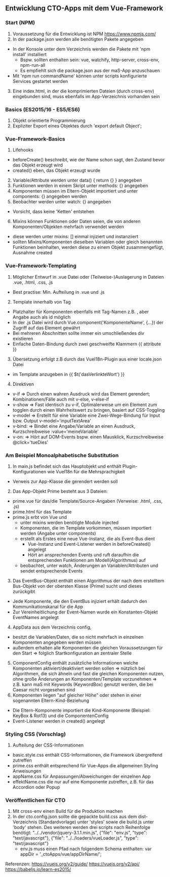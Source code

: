 ## Entwicklung CTO-Apps mit dem Vue-Framework

### Start (NPM)
1. Voraussetzung für die Entwicklung ist NPM <https://www.npmjs.com/>
2. In der package.json werden alle benötigten Pakete angegeben
  - In der Konsole unter dem Verzeichnis werden die Pakete mit 'npm install' installiert
    - Bspw. sollten enthalten sein: vue, watchify, http-server, cross-env, npm-run-all
    - Es empfiehlt sich die package.json aus der maS-App anzuschauen
  - Mit 'npm run commandName' können unter scripts konfigurierte Services gestartet werden
3. Eine index.html, in der die komprimierten Dateien (durch cross-env) eingebunden sind, muss ebenfalls im App-Verzeichnis vorhanden sein

### Basics (ES2015/16 - ES5/ES6)
1. Objekt orientierte Programmierung
2. Expliziter Export eines Objektes durch 'export default Object';

### Vue-Framework-Basics
1. Lifehooks
  - beforeCreate() beschreibt, wie der Name schon sagt, den Zustand bevor das Objekt erzeugt wird
  - created() eben, das Objekt erzeugt wurde
2. Variable/Attribute werden unter data() { return {} } angegeben
3. Funktionen werden in einem Skript unter methods: {} angegeben
4. Komponenten müssen im Eltern-Objekt importiert und unter components: {} angegeben werden
5. Beobachter werden unter watch: {} angegeben
  - Vorsicht, dass keine 'Ketten' entstehen
6. Mixins können Funktionen oder Daten seien, die von anderen Komponenten/Objekten mehrfach verwendet werden
  - diese werden unter mixins: [] einmal injiziert und instanziiert
  - sollten Mixins/Komponenten dieselben Variablen oder gleich benannten Funktionen beinhalten,
    werden diese zu einem Objekt zusammengefügt, Ausnahme created

### Vue-Framework-Templating
1. Möglicher Entwurf in .vue Datei oder (Teilweise-)Auslagerung in Dateien .vue, .html, .css, .js
  - Best practise: Min. Aufteilung in .vue und .js  
2. Template innerhalb von <template></template> Tag
  - Platzhalter für Komponenten ebenfalls mit Tag-Namen z.B. <accordion></accordion>, aber Angabe auch als id möglich
  - In der .js Datei wird durch Vue.component('KomponenteName', {...}) der Zugriff auf das Element gewährt
  - Bei mehreren Abschnitten sollte immer ein umschließendes div existieren
  - Einfache Daten-Bindung durch zwei geschweifte Klammern {{ attribute }}
3. Übersetzung erfolgt z.B durch das VueI18n-Plugin aus einer locale.json Datei
  - im Template anzugeben in {{ $t('dasVerlinkteWort') }}
4. Direktiven
  - v-if => Durch einen wahren Ausdruck wird das Element gerendert; Kombinationen/Fälle auch mit v-else, v-else-if
  - v-show => Fast identisch zu v-if, Optimalerweise um ein Element zum togglen durch einen Wahrheitswert zu bringen, basiert auf CSS-Toggling
  - v-model => Erstellt für eine Variable eine Zwei-Wege-Bindung für Input bzw. Output v-model='inputTextArea'
  - v-bind: => Bindet eine Angabe/Variable an einen Ausdruck, Kurzschreibweise :value='meineVariable'
  - v-on: => Hört auf DOM-Events bspw. einen Mausklick, Kurzschreibweise @click='tueDies'

### Am Beispiel Monoalphabetische Substitution
1. In main.js befindet sich das Hauptobjekt und enthält Plugin-Konfigurationen wie VueI18n für die Mehrsprachigkeit
  - Verweis zur App-Klasse die gerendert werden soll
2. Das App-Objekt Prime besteht aus 3 Dateien:
  - prime.vue für das/die Template/Source-Angaben (Verweise: .html, .css, .js)
  - prime.html für das Template
  - prime.js erbt von Vue und
    - unter mixins werden benötigte Module injected
    - Komponenten, die im Template vorkommen, müssen importiert werden (Angabe unter components)
    - erstellt als Erstes eine neue Vue-Instanz, die als Event-Bus dient
      - Vue-Instanz und Event-Listener werden in beforeCreated() angelegt
      - Hört an ansprechenden Events und ruft daraufhin die entsprechenden Funktionen am Modell(Algorithmus) auf
    - beobachtet, unter watch, Änderungen an Variablen/Attributen und sendet entsprechende Events
3. Das EventBus-Objekt enthält einen Algorithmus der nach dem erstelltem Bus-Objekt von der obersten Klasse (Prime) sucht
    und dieses zurückgibt
  - Jede Komponente, die den EventBus injiziert erhält dadurch den Kommunikationskanal für die App
  - Zur Vereinheitlichung der Event-Namen wurde ein Konstanten-Objekt EventNames angelegt
4. AppData aus dem Verzeichnis config,
  - besitzt die Variablen/Daten, die so nicht mehrfach in einzelnen Komponenten angegeben werden müssen
  - außerdem erhalten alle Komponenten die gleichen Voraussetzungen für den Start
    => folglich Startkonfiguration an zentraler Stelle
5. ComponentConfig enthält zusätzliche Informationen welche Komponenten aktiviert/deaktiviert werden sollen
    => nützlich bei Algorithmen, die sich ähneln und fast die gleichen Komponenten nutzen, ohne große Änderungen an Komponenten/Template vorzunehmen
    => z.B. kann maS mit Keywords (KeywordBox) genutzt werden, die bei Caesar nicht vorgesehen sind
6. Komponenten liegen "auf gleicher Höhe" oder stehen in einer sogenannten Eltern-Kind-Beziehung
  - Die Eltern-Komponente importiert die Kind-Komponente (Beispiel: KeyBox & Rot13) und die ComponentenConfig
  - Event-Listener werden in created() angelegt

### Styling CSS (Vorschlag)
1. Aufteilung der CSS-Informationen
  - basic.style.css enthält CSS-Informationen, die Framework übergreifend zutreffen
  - prime.css enthält entsprechend für Vue-Apps die allgemeinen Styling Anweisungen
  - appName.css für Anpassungen/Abweichungen der einzelnen App
  - effektName.css die nur auf eine Komponente zutreffen, z.B. für das Accordion oder Popup

### Veröffentlichen für CTO
1. Mit cross-env einen Build für die Produktion machen 
2. In der cto.config.json sollte die gepackte build.css aus dem dist-Verzeichnis (Standardvorlage) unter 'styles'
    sowie die build.js unter 'body' stehen. Des weiteren werden drei scripts nach Reihenfolge benötigt:
    "../../vendor/jquery-3.1.1.min.js",
    {"file": "env.js", "type": "text/javascript"},
    {"file": "../../loaders/vueLoader.js", "type": "text/javascript"}
    - env.js muss einen Pfad nach folgendem Schema enthalten: var appDir = '\_ctoApps/vue/appDirName/';


  Referenzen:
    <https://vuejs.org/v2/guide/>
    <https://vuejs.org/v2/api/>
    <https://babeljs.io/learn-es2015/>
